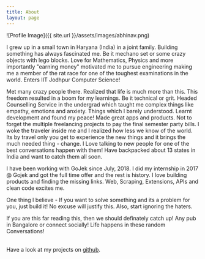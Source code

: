 ```yaml
---
title: About
layout: page
---
```

![Profile Image]({{ site.url }}/assets/images/abhinav.png)
<p>
	I grew up in a small town in Haryana (India) in a joint family. Building something has always fascinated me. Be it mechano set or some crazy objects with lego blocks. Love for Mathematics, Physics and more importantly "earning money" motivated me to pursue engineering making me a member of the rat race for one of the toughest examinations in the world. Enters IIT Jodhpur Computer Science!
</p>
<p> 
	Met many crazy people there. Realized that life is much more than this. This freedom resulted in a boom for my learnings. Be it technical or grit. Headed Counselling Service in the undergrad which taught me complex things like empathy, emotions and anxiety. Things which I barely understood. Learnt development and found my peace! Made great apps and products. Not to forget the multiple freelancing projects to pay the final semester party bills. I woke the traveler inside me and I realized how less we know of the world. Its by travel only you get to experience the new things and it brings the much needed thing - change. I Love talking to new people for one of the best conversations happen with them! Have backpacked about 13 states in India and want to catch them all soon. 
</p>
<p>
	I have been working with GoJek since July, 2018. I did my internship in 2017 @ Gojek and got the full time offer and the rest is history. I love building products and finding the missing links. Web, Scraping, Extensions, APIs and clean code excites me. 
</p>
<p>
	One thing I believe - If you want to solve something and its a problem for you, just build it! No excuse will justify this. Also, start ignoring the haters. 
</p>
<p>If you are this far reading this, then we should definately catch up! Any pub in Bangalore or connect socially! Life happens in these random Conversations!</p>
<br>
Have a look at my projects on <a href="https://github.com/theflyingmantis" target="_blank">github</a>. 

<!-- 
<h2>Skills</h2>

<ul class="skill-list">
	<li>HTML - Jade - Haml - Erb</li>
	<li>Responsive (Mobile First)</li>
	<li>CSS (Stylus, Sass, Less)</li>
	<li>Css Frameworks (Bootstrap, Foundation)</li>
	<li>Javascript (Design Patterns, Testes)</li>
	<li>NodeJS</li>
	<li>AngularJS - ReactJS</li>
	<li>Grunt - Gulp - Yeoman</li>
	<li>Git</li>
	<li>PHP</li>
	<li>Python</li>
	<li>MySQL - MongoDB</li>
	<li>Scrum and Kanban</li>
	<li>TDD e Continuous Integration</li>
</ul>

<h2>Projects</h2>

<ul>
	<li><a href="https://github.com/">Lorem Lorem</a></li>
	<li><a href="https://github.com/">Ipsum Dolor</a></li>
	<li><a href="https://github.com/">Dolor Lorem</a></li>
</ul>
 -->